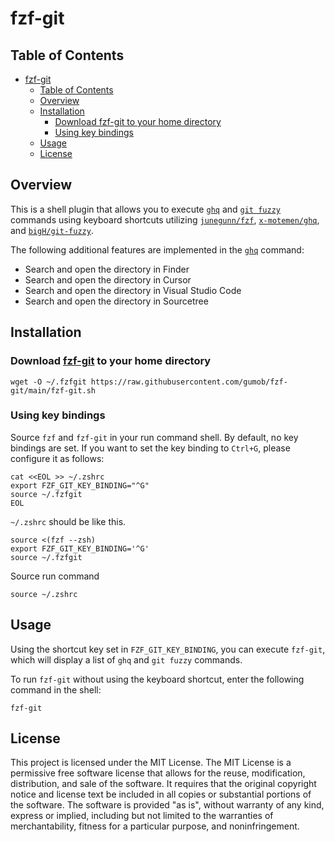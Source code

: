 # fzf-git

## Table of Contents

- [fzf-git](#fzf-git)
  - [Table of Contents](#table-of-contents)
  - [Overview](#overview)
  - [Installation](#installation)
    - [Download fzf-git to your home directory](#download-fzf-git-to-your-home-directory)
    - [Using key bindings](#using-key-bindings)
  - [Usage](#usage)
  - [License](#license)

## Overview

This is a shell plugin that allows you to execute [`ghq`](https://github.com/x-motemen/ghq) and [`git fuzzy`](https://github.com/bigH/git-fuzzy) commands using keyboard shortcuts utilizing [`junegunn/fzf`](https://github.com/junegunn/fzf), [`x-motemen/ghq`](https://github.com/x-motemen/ghq), and [`bigH/git-fuzzy`](https://github.com/bigH/git-fuzzy).

The following additional features are implemented in the [`ghq`](https://github.com/x-motemen/ghq) command:

- Search and open the directory in Finder
- Search and open the directory in Cursor
- Search and open the directory in Visual Studio Code
- Search and open the directory in Sourcetree

## Installation

### Download [fzf-git](https://github.com/gumob/fzf-git) to your home directory

```shell
wget -O ~/.fzfgit https://raw.githubusercontent.com/gumob/fzf-git/main/fzf-git.sh
```

### Using key bindings

Source `fzf` and `fzf-git` in your run command shell.
By default, no key bindings are set. If you want to set the key binding to `Ctrl+G`, please configure it as follows:

```shell
cat <<EOL >> ~/.zshrc
export FZF_GIT_KEY_BINDING="^G"
source ~/.fzfgit
EOL
```

`~/.zshrc` should be like this.

```shell
source <(fzf --zsh)
export FZF_GIT_KEY_BINDING='^G'
source ~/.fzfgit
```

Source run command

```shell
source ~/.zshrc
```

## Usage

Using the shortcut key set in `FZF_GIT_KEY_BINDING`, you can execute `fzf-git`, which will display a list of `ghq` and `git fuzzy` commands.

To run `fzf-git` without using the keyboard shortcut, enter the following command in the shell:

```shell
fzf-git
```

## License

This project is licensed under the MIT License. The MIT License is a permissive free software license that allows for the reuse, modification, distribution, and sale of the software. It requires that the original copyright notice and license text be included in all copies or substantial portions of the software. The software is provided "as is", without warranty of any kind, express or implied, including but not limited to the warranties of merchantability, fitness for a particular purpose, and noninfringement.
